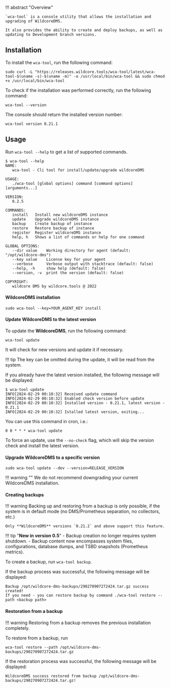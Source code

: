 !!! abstract "Overview"

    `wca-tool` is a console utility that allows the installation and upgrading of WildcoreDMS.

    It also provides the ability to create and deploy backups, as well as updating to Development branch versions.

## Installation

To install the `wca-tool`, run the following command:

``` shell
sudo curl -L "https://releases.wildcore.tools/wca-tool/latest/wca-tool-$(uname -s)-$(uname -m)" -o /usr/local/bin/wca-tool && sudo chmod +x /usr/local/bin/wca-tool
```  

To check if the installation was performed correctly, run the following command:

``` 
wca-tool --version
``` 

The console should return the installed version number:

```
wca-tool version 0.21.1
```

## Usage
Run `wca-tool --help` to get a list of supported commands.

```
$ wca-tool --help
NAME:
   wca-tool - Cli tool for install/update/upgrade wildcoreDMS

USAGE:
   ./wca-tool [global options] command [command options] [arguments...]

VERSION:
   0.2.5

COMMANDS:
   install   Install new wildcoreDMS instance
   update    Upgrade wildcoreDMS instance
   backup    Create backup of instance
   restore   Restore backup of instance
   register  Register wildcoreDMS instance
   help, h   Shows a list of commands or help for one command

GLOBAL OPTIONS:
   --dir value    Working directory for agent (default: "/opt/wildcore-dms")
   --key value    License key for your agent
   --verbose      Verbose output with stacktrace (default: false)
   --help, -h     show help (default: false)
   --version, -v  print the version (default: false)

COPYRIGHT:
   wildcore DMS by wildcore.tools @ 2022
```

#### WildcoreDMS installation
```
sudo wca-tool --key=YOUR_AGENT_KEY install 
```

#### Update WildcoreDMS to the latest version

To update the **WildcoreDMS**, run the following command:

```
wca-tool update
```

It will check for new versions and update it if necessary.

!!! tip
    The key can be omitted during the update, it will be read from the system.



If you already have the latest version installed, the following message will be displayed:

```
$ wca-tool update
INFO[2024-02-29 00:10:32] Received update command                      
INFO[2024-02-29 00:10:32] Enabled check version before update          
INFO[2024-02-29 00:10:32] Installed version - 0.21.1, latest version - 0.21.1 
INFO[2024-02-29 00:10:32] Istalled latest version, exiting...  
```

You can use this command in cron, i.e.:

```
0 0 * * * wca-tool update
```

To force an update, use the `--no-check` flag, which will skip the version check and install the latest version.



#### Upgrade WildcoreDMS to a specific version

```
sudo wca-tool update --dev --version=RELEASE_VERSION
```

!!! warning ""
    We do not recommend downgrading your current WildcoreDMS installation.

#### Creating backups

!!! warning
    Backing up and restoring from a backup is only possible, if the system is in default mode (no DMS/Prometheus separation, no collectors, etc.)

    Only **WildcoreDMS** versions `0.21.2` and above support this feature.

!!! tip "**New in version 0.5**"
    - Backup creation no longer requires system shutdown.
    - Backup content now encompasses system files, configurations, database dumps, and TSBD snapshots (Prometheus metrics).

To create a backup, run `wca-tool backup`.

If the backup process was successful, the following message will be displayed:

```
Backup /opt/wildcore-dms-backups/290270907272424.tar.gz success created! 
If you need - you can restore backup by command ./wca-tool restore --path <backup path>
```

#### Restoration from a backup
!!! warning
    Restoring from a backup removes the previous installation completely.

To restore from a backup, run

```
wca-tool restore --path /opt/wildcore-dms-backups/290270907272424.tar.gz
```

If the restoration process was successful, the following message will be displayed:

```
WildcoreDMS success restored from backup /opt/wildcore-dms-backups/290270907272424.tar.gz!
```